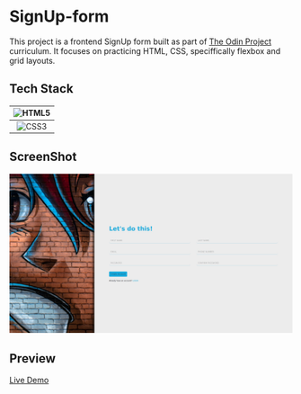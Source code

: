 # SignUp-form

This project is a frontend SignUp form built as part of [The Odin Project](https://www.theodinproject.com/) curriculum. It focuses on practicing HTML, CSS, speciffically flexbox and grid layouts.

## Tech Stack

| ![HTML5](https://img.shields.io/badge/html5-%23E34F26.svg?style=for-the-badge&logo=html5&logoColor=white) |
| :-------------------------------------------------------------------------------------------------------: |
|  ![CSS3](https://img.shields.io/badge/css3-%231572B6.svg?style=for-the-badge&logo=css3&logoColor=white)   |

## ScreenShot

![alt text](desktop-1750200282817.jpeg)

## Preview

[Live Demo](https://anthonybac.github.io/SIgnUpForm-Front-_TheOdinProject/)
